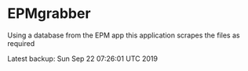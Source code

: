 # EPMgrabber
Using a database from the EPM app this application scrapes the files as required


Latest backup: Sun Sep 22 07:26:01 UTC 2019
